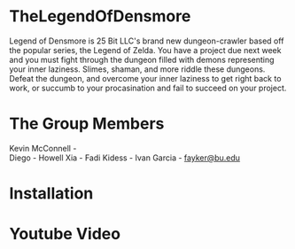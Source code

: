 # TheLegendOfDensmore
Legend of Densmore is 25 Bit LLC's brand new dungeon-crawler based off the popular series, the Legend of Zelda. You have a project due next week and you must fight through the dungeon filled with demons representing your inner laziness. Slimes, shaman, and more riddle these dungeons. Defeat the dungeon, and overcome your inner laziness to get right back to work, or succumb to your procasination and fail to succeed on your project.

# The Group Members
Kevin McConnell - <br>
Diego - 
Howell Xia - 
Fadi Kidess - 
Ivan Garcia - fayker@bu.edu

# Installation

# Youtube Video
